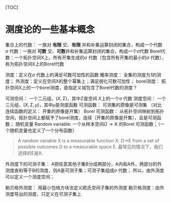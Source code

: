 
[TOC]

# 测度论的一些基本概念

集合上的代数： 一族对 **有限** 交、**有限** 并和补集运算封闭的集合，构成一个代数
$\sigma$ 代数：一族对 **可数** 交、**可数**并和补集运算封闭的集合，构成一个$\sigma$代数
Borel代数：一个拓扑空间X上，所有开集生成的$\sigma$ 代数（包含所有开集的最小的$\sigma$ 代数），称为拓扑空间X上的Borel代数

测度：定义在$\sigma$ 代数上的满足可数可加性的函数
概率测度： 全集的测度为1的测度；
外测度：定义在空间X的整个幂集上；满足弱化可数可加性；
borel测度： 拓扑空间X上的一个borel测度，是指定义域包含了Borel代数的测度？

可测空间： 一个二元组，$(X,\Sigma)$，其中$\Sigma$是空间 $X$上的一个$\sigma$ 代数
测度空间： 一个三元组，$(X,\Sigma,\mu)$，其中$\mu$是测度函数
可测函数： 可测集的原像是可测集 （对比连续函数的定义： 开集的原像是开集）
Borel 可测函数： 从拓扑空间映射到拓扑空间，拓扑空间上都赋予了borel测度，连续（开集的原像是开集），且是可测函数；
随机变量 Random variable:  一个从样本空间$\Omega \rightarrow \mathbb{R}$ 的Borel 可测函数；（一个随机变量也定义了一个分布函数）
> A random variable X is a measurable function X: Ω→E  from a set of possible outcomes Ω  to a measurable space E. 最常见的情况下，我们选择的E是$\mathbb R$.


外测度下的可测子集： A把任意其他子集B分成两部分，A内和A外，两部分的外测度直和等于B的测度，则A是可测子集；可测子集组成$\sigma$ 代数；
所以，由外测度可以定义一个测度空间；

勒贝格外测度： 用最小包络方块法定义欧氏空间子集的外测度
勒贝格测度：由外测度导出的测度，只定义在可测子集上
